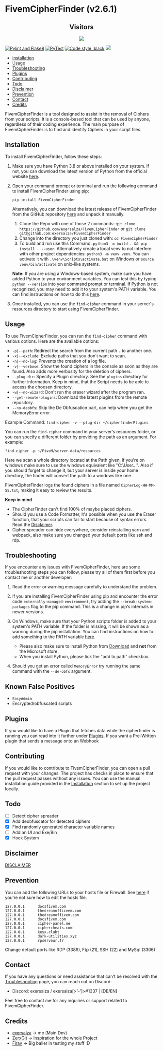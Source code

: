 # FivemCipherFinder (v2.6.1)

<div align="center">
    <h2> Visitors </h2>
    <img src="https://profile-counter.glitch.me/FivemCipherFinder/count.svg" />
</div>

[![Pylint and Flake8](https://github.com/exersalza/FivemCipherFinder/actions/workflows/pylint.yml/badge.svg)](https://github.com/exersalza/FivemCipherFinder/actions/workflows/pylint.yml)
[![PyTest](https://github.com/exersalza/FivemCipherFinder/actions/workflows/pytest.yml/badge.svg)](https://github.com/exersalza/FivemCipherFinder/actions/workflows/pytest.yml)
[![Code style: black](https://img.shields.io/badge/code%20style-black-000000.svg)](https://github.com/psf/black)
![](https://tokei.rs/b1/github/exersalza/fivemcipherfinder)


- [Installation](#installation)
- [Usage](#Usage)
- [Troubleshooting](#Troubleshooting)
- [Plugins](#Plugins)
- [Contributing](#Contributing)
- [Todo](#todo)
- [Disclaimer](#Disclaimer)
- [Prevention](#Prevention)
- [Contact](#Contact)
- [Credits](#Credits)


FivemCipherFinder is a tool designed to assist in the removal of Ciphers from your scripts. It is a console-based tool that can be used by anyone, regardless of their coding experience. The main purpose of FivemCipherFinder is to find and identify Ciphers in your script files.

## Installation

To install FivemCipherFinder, follow these steps:

1. Make sure you have Python 3.8 or above installed on your system. If not, you can download the latest version of Python from the official website [here](https://python.org/downloads/).

2. Open your command prompt or terminal and run the following command to install FivemCipherFinder using pip:
   ```
   pip install FivemCipherFinder
   ```

   Alternatively, you can download the latest release of FivemCipherFinder from the GitHub repository [here](https://github.com/exersalza/FivemCipherFinder/releases) and unpack it manually.
   1. Clone the Repo with one of those 2 commands: `git clone https://github.com/exersalza/FivemCipherFinder` or `git clone git@github.com:exersalza/FivemCipherFinder`
   2. Change into the directory you just cloned with: `cd FivemCipherFinder`
   3. To build and run use this Command: `python3 -m build . && pip install . --user`. Alternatively create a local venv to not interfere with other project dependencies: `python3 -m venv venv`. You can activate it with `.\venv\Scripts\activate.bat` on Windows or `source venv/bin/activate` on unix-like systems.

   **Note:** If you are using a Windows-based system, make sure you have added Python to your environment variables. You can test this by typing `python --version` into your command prompt or terminal. If Python is not recognized, you may need to add it to your system's PATH variable. You can find instructions on how to do this [here](https://www.architectryan.com/2018/03/17/add-to-the-path-on-windows-10/).

3. Once installed, you can use the `find-cipher` command in your server's resources directory to start using FivemCipherFinder.

## Usage

To use FivemCipherFinder, you can run the `find-cipher` command with various options. Here are the available options:

- `-p|--path`: Redirect the search from the current path `.` to another one.
- `-x|--exclude`: Exclude paths that you don't want to scan.
- `-n|--no-log`: Prevents the creation of a log file.
- `-v|--verbose`: Show the found ciphers in the console as soon as they are found. Also adds more verbosity for the deletion of ciphers.
- `--plug-dir`: Specify a Plugin directory. See the `plugins` directory for further information. Keep in mind, that the Script needs to be able to access the choosen directory.
- `-w|--no-wizard`: Don't run the eraser wizard after the program ran.
- `--get-remote-plugins`: Download the latest plugins from the remote repository.
- `--no-deobfs`: Skip the De Obfuscation part, can help when you get the MemoryError error.

Example Command: `find-cipher -v --plug-dir ~/cipherfinderPlugins`

You can run the `find-cipher` command in your server's resources folder, or you can specify a different folder by providing the path as an argument. For example:

```
find-cipher -p ~/FiveM/server-data/resources
```
Here we scan a whole directory located at the Path given, if you're on windows make sure to use the windows equivalent like "C:\User\...". Also if you should forget to change it, but your server is inside your home directory, the finder will convert the path to a windows like one


FivemCipherFinder logs the found ciphers in a file named `CipherLog-HH-MM-SS.txt`, making it easy to review the results.

**Keep in mind**
- The CipherFinder can't find 100% of maybe placed ciphers.
- Should you use a Code Formatter, it's possible when you use the Eraser function, that your scripts can fail to start because of syntax errors. Read the [Disclaimer](#Disclaimer).
- Cipher spreader can hide everywhere, consider reinstalling yarn and webpack, also make sure you changed your default ports like ssh and rdp.

## Troubleshooting

If you encounter any issues with FivemCipherFinder, here are some troubleshooting steps you can follow, please try all of them first before you contact me or another developer:

1. Read the error or warning message carefully to understand the problem.

2. If you are installing FivemCipherFinder using pip and encounter the error code `externally-managed-environment`, try adding the `--break-system-packages` flag to the pip command. This is a change in pip's internals in newer versions.

3. On Windows, make sure that your Python scripts folder is added to your system's PATH variable. If the folder is missing, it will be shown as a warning during the pip installation. You can find instructions on how to add something to the PATH variable [here](https://www.architectryan.com/2018/03/17/add-to-the-path-on-windows-10/).
   * Please also make sure to install Python from [Download](https://python.org/downloads/) and **not** from the Microsoft store.
   * When you install Python, please tick the "add to path" checkbox.

4. Should you get an error called `MemoryError` try running the same command with the `--de-obfs` argument.

## Known False Positives

- `EasyAdmin`
- Encrypted/obfuscated scripts

## Plugins

If you would like to have a Plugin that fetches data while the cipherfinder is running you can read into it further under [Plugins](plugins/README.md).
If you want a Pre-Written plugin that sends a message onto an Webhook

## Contributing

If you would like to contribute to FivemCipherFinder, you can open a pull request with your changes. The project has checks in place to ensure that the pull request passes without any issues. You can use the manual installation guide provided in the [Installation](#Installation) section to set up the project locally.

## Todo

- [ ] Detect cipher spreader
- [x] Add deobfuscator for detected ciphers
- [x] Find randomly generated character variable names
- [ ] Add an UI and Exe/Bin
- [x] Hook System

## Disclaimer
[DISCLAIMER](DISCLAIMER.md)


## Prevention

You can add the following URLs to your hosts file or Firewall. See [here](https://docs.rackspace.com/docs/modify-your-hosts-file) if you're not sure how to edit the hosts file.

```
127.0.0.1      docsfivem.com
127.0.0.1      thedreamofficeem.com
127.0.0.1      thedreamoffivem.com
127.0.0.1      docsfivem.com
127.0.0.1      cipher-panel.me
127.0.0.1      ciphercheats.com
127.0.0.1      keyx.clubt
127.0.0.1      dark-utilities.xyz
127.0.0.1      rpserveur.fr
```

Change default ports like RDP (3389), Ftp (21), SSH (22) and MySql (3306)

## Contact

If you have any questions or need assistance that can't be resolved with the [Troubleshooting](#troubleshooting) page, you can reach out on Discord:

- Discord: exersalza / exersalza[>'-']>#1337 | [DE/EN]

Feel free to contact me for any inquiries or support related to FivemCipherFinder.


## Credits
- [exersalza](https://github.com/exersalza) -> me (Main Dev)
- [ZerxGit](https://github.com/ZerxGit) -> Inspiration for the whole Project
- [Firav](https://github.com/Firav) -> Big baller in testing my stuff :D

